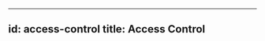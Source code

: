 <!--
 Copyright IBM Corp. All Rights Reserved.

 SPDX-License-Identifier: CC-BY-4.0
 -->
---
id: access-control
title: Access Control
---


